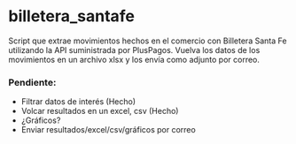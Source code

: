 # billetera_santafe
Script que extrae movimientos hechos en el comercio con Billetera Santa Fe utilizando la API suministrada por PlusPagos.
Vuelva los datos de los movimientos en un archivo xlsx y los envía como adjunto por correo.

### Pendiente:
* Filtrar datos de interés (Hecho)
* Volcar resultados en un excel, csv (Hecho)
* ¿Gráficos?
* Enviar resultados/excel/csv/gráficos por correo
